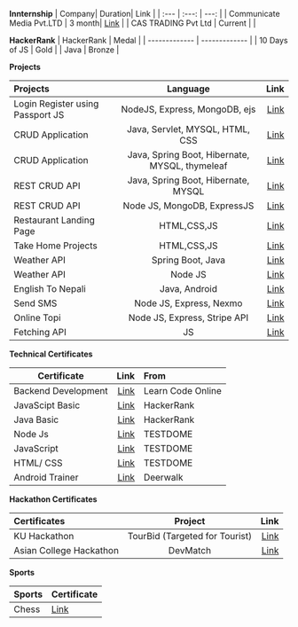 **Innternship**
| Company| Duration| Link |
| :---         |     :---:      |          ---: |
| Communicate Media Pvt.LTD | 3 month| [Link](https://github.com/kedarSedai/Protfolio/blob/main/intern.jpg) |
| CAS TRADING Pvt Ltd | Current |  |


**HackerRank**
| HackerRank  | Medal |
| ------------- | ------------- |
| 10 Days of JS  | Gold  |
| Java | Bronze |

**Projects**

| Projects| Language | Link |
| :---         |     :---:      |          ---: |
| Login Register using Passport JS  | NodeJS, Express, MongoDB, ejs | [Link](https://github.com/kedarSedai/Login-Register) |
| CRUD Application | Java, Servlet, MYSQL, HTML, CSS | [Link](https://github.com/kedarSedai/JavaServlet) |
| CRUD Application | Java, Spring Boot, Hibernate, MYSQL, thymeleaf |[Link](https://github.com/kedarSedai/Student-Record) |
| REST CRUD API | Java, Spring Boot, Hibernate, MYSQL |[Link](https://github.com/kedarSedai/Spring-Boot-API) |
| REST CRUD API | Node JS, MongoDB, ExpressJS | [Link](https://github.com/kedarSedai/RESTAPI)|
| Restaurant Landing Page | HTML,CSS,JS |[Link](https://github.com/kedarSedai/Landing-Page) |
| Take Home Projects | HTML,CSS,JS | [Link](https://github.com/kedarSedai/take-home-project)  |
| Weather API | Spring Boot, Java |[Link](https://github.com/kedarSedai/WeatherAPI)|
| Weather API | Node JS |[Link](https://github.com/kedarSedai/WeatherApp-)  |
| English To Nepali | Java, Android |[Link](https://github.com/kedarSedai/EnglishtoNepali)|
| Send SMS | Node JS, Express, Nexmo |[Link](https://github.com/kedarSedai/Send-Sms)|
| Online Topi | Node JS, Express, Stripe API |[Link](https://github.com/kedarSedai/OnlineTopi)
| Fetching API |JS|[Link](https://github.com/kedarSedai/Fetching-Api-)|


**Technical Certificates**

| Certificate | Link | From |
| -------------- | ----------: | :---------- |
| Backend Development  | [Link](https://github.com/kedarSedai/Protfolio/blob/main/certificate.pdf) | Learn Code Online|
| JavaScipt Basic   | [Link](https://www.hackerrank.com/certificates/11bcdacc93c4) | HackerRank|
| Java Basic  | [Link](https://www.hackerrank.com/certificates/37ba0270cd9b) | HackerRank|
| Node Js  | [Link](https://app.testdome.com/cert/ecaf1606e01841c29f0e19e1b1da0b3b) |TESTDOME|
| JavaScript | [Link](https://app.testdome.com/cert/318777f66a1a4300abedd5dd40d6832f) |TESTDOME|
| HTML/ CSS | [Link](https://app.testdome.com/cert/24c5544b7c594e6bb15b8e4fa8d6db0f) |TESTDOME|
| Android Trainer |  [Link](https://github.com/kedarSedai/Protfolio/blob/main/certificate-Android.jpg) | Deerwalk|


**Hackathon Certificates**

|Certificates| Project | Link |
| :---         |     :---:      |          ---: |
| KU Hackathon  | TourBid (Targeted for Tourist) |[Link](https://github.com/kedarSedai/Protfolio/blob/main/KU-Hack.jpg) |
| Asian College Hackathon  | DevMatch |[Link](https://github.com/kedarSedai/Protfolio/blob/main/Asian-Hack.jpg) |

**Sports**

| Sports | Certificate |
| ------------- | ------------- |
| Chess |[Link](https://github.com/kedarSedai/Protfolio/blob/main/Chess.jpg) |



